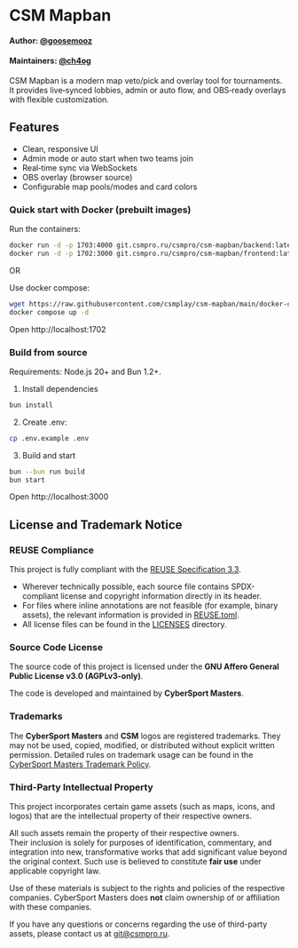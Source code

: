 <!-- SPDX-FileCopyrightText: 2025 CyberSport Masters <git@csmpro.ru> -->
<!-- SPDX-License-Identifier: CC-BY-SA-4.0 -->

# CSM Mapban

#### Author: [@goosemooz](https://github.com/goosemooz)

#### Maintainers: [@ch4og](https://github.com/ch4og)

CSM Mapban is a modern map veto/pick and overlay tool for tournaments. It
provides live‑synced lobbies, admin or auto flow, and OBS‑ready overlays with
flexible customization.

## Features

- Clean, responsive UI
- Admin mode or auto start when two teams join
- Real‑time sync via WebSockets
- OBS overlay (browser source)
- Configurable map pools/modes and card colors

### Quick start with Docker (prebuilt images)

Run the containers:

```bash
docker run -d -p 1703:4000 git.csmpro.ru/csmpro/csm-mapban/backend:latest
docker run -d -p 1702:3000 git.csmpro.ru/csmpro/csm-mapban/frontend:latest
```

OR

Use docker compose:

```bash
wget https://raw.githubusercontent.com/csmplay/csm-mapban/main/docker-compose.yml
docker compose up -d
```

Open http://localhost:1702

### Build from source

Requirements: Node.js 20+ and Bun 1.2+.

1. Install dependencies

```bash
bun install
```

2. Create .env:

```bash
cp .env.example .env
```

3. Build and start

```bash
bun --bun run build
bun start
```

Open http://localhost:3000

## License and Trademark Notice

### REUSE Compliance

This project is fully compliant with the
[REUSE Specification 3.3](https://reuse.software/spec-3.3/).

- Wherever technically possible, each source file contains SPDX-compliant
  license and copyright information directly in its header.
- For files where inline annotations are not feasible (for example, binary
  assets), the relevant information is provided in [REUSE.toml](./REUSE.toml).
- All license files can be found in the [LICENSES](./LICENSES) directory.

### Source Code License

The source code of this project is licensed under the **GNU Affero General
Public License v3.0 (AGPLv3-only)**.

The code is developed and maintained by **CyberSport Masters**.

### Trademarks

The **CyberSport Masters** and **CSM** logos are registered trademarks. They may
not be used, copied, modified, or distributed without explicit written
permission. Detailed rules on trademark usage can be found in the
[CyberSport Masters Trademark Policy](./LICENSES/LicenseRef-CyberSportMasters.txt).

### Third-Party Intellectual Property

This project incorporates certain game assets (such as maps, icons, and logos)
that are the intellectual property of their respective owners.

All such assets remain the property of their respective owners.\
Their inclusion is solely for purposes of identification, commentary, and
integration into new, transformative works that add significant value beyond the
original context. Such use is believed to constitute **fair use** under
applicable copyright law.

Use of these materials is subject to the rights and policies of the respective
companies. CyberSport Masters does **not** claim ownership of or affiliation
with these companies.

If you have any questions or concerns regarding the use of third-party assets,
please contact us at [git@csmpro.ru](mailto:git@csmpro.ru).
